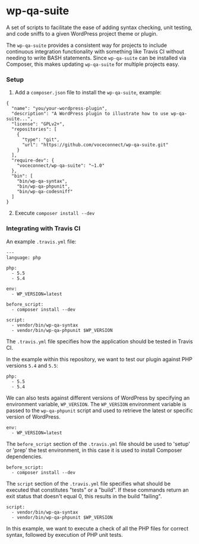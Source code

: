 wp-qa-suite
===========

A set of scripts to facilitate the ease of adding syntax checking, unit testing, and code sniffs to a given WordPress project theme or plugin. 

The `wp-qa-suite` provides a consistent way for projects to include continuous integration functionality with something like Travis CI without needing to write BASH statements. Since `wp-qa-suite` can be installed via Composer, this makes updating `wp-qa-suite` for multiple projects easy. 

### Setup

1) Add a `composer.json` file to install the `wp-qa-suite`, example:

```
{
  "name": "you/your-wordpress-plugin",
  "description": "A WordPress plugin to illustrate how to use wp-qa-suite...",
  "license": "GPLv2+",
  "repositories": [
    {
      "type": "git",
      "url": "https://github.com/voceconnect/wp-qa-suite.git"
    }
  ],
  "require-dev": {
    "voceconnect/wp-qa-suite": "~1.0"
  },
  "bin": [
    "bin/wp-qa-syntax",
    "bin/wp-qa-phpunit",
    "bin/wp-qa-codesniff"
  ]
}
```

2) Execute `composer install --dev`

### Integrating with Travis CI

An example `.travis.yml` file:

```
---
language: php

php:
  - 5.5
  - 5.4

env:
  - WP_VERSION=latest

before_script:
  - composer install --dev

script:
  - vendor/bin/wp-qa-syntax
  - vendor/bin/wp-qa-phpunit $WP_VERSION
```

The `.travis.yml` file specifies how the application should be tested in Travis CI. 

In the example within this repository, we want to test our plugin against PHP versions `5.4` and `5.5`:

```
php:
  - 5.5
  - 5.4
```

We can also tests against different versions of WordPress by specifying an environment variable, `WP_VERSION`. The `WP_VERSION` environment variable is passed to the `wp-qa-phpunit` script and used to retrieve the latest or specific version of WordPress. 

```
env:
  - WP_VERSION=latest
```

The `before_script` section of the `.travis.yml` file should be used to 'setup' or 'prep' the test environment, in this case it is used to install Composer dependencies. 

```
before_script:
  - composer install --dev
```

The `script` section of the `.travis.yml` file specifies what should be executed that constitutes "tests" or a "build". If these commands return an exit status that doesn't equal 0, this results in the build "failing". 

```
script:
  - vendor/bin/wp-qa-syntax
  - vendor/bin/wp-qa-phpunit $WP_VERSION
```

In this example, we want to execute a check of all the PHP files for correct syntax, followed by execution of PHP unit tests.
